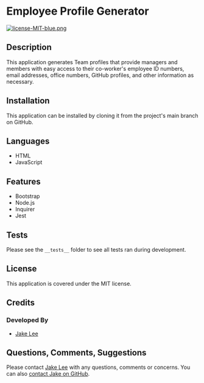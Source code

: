 # Employee Profile Generator

[![license-MIT-blue.png](https://img.shields.io/badge/license-MIT-blue)](#License)

## Description
This application generates Team profiles that provide managers and members with easy access to their co-worker's employee ID numbers, email addresses, office numbers, GitHub profiles, and other information as necessary.

## Installation
This application can be installed by cloning it from the project's main branch on GitHub.

 ## Languages
 - HTML
 - JavaScript
 
 ## Features
 - Bootstrap
 - Node.js
 - Inquirer
 - Jest


## Tests
Please see the `__tests__` folder to see all tests ran during development.

## License
This application is covered under the MIT license.

## Credits
### Developed By
- [Jake Lee](https://www.github.com/JakeL94/)

## Questions, Comments, Suggestions
Please contact [Jake Lee](mailto:jakedlee2018@gmail.com) with any questions, comments or concerns. You can also [contact Jake on GitHub](https://www.github.com/JakeL94/).
